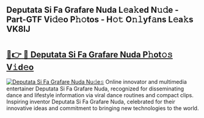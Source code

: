## Deputata Si Fa Grafare Nuda L𝚎a𝚔ed N𝚞𝚍e - Part-GTF Vi𝚍𝚎o P𝚑𝚘tos - H𝚘𝚝 O𝚗𝚕yf𝚊ns L𝚎a𝚔s VK8lJ

# <h2><a href="http://kfdtcd.oniu.top/?m=Deputata+Si+Fa+Grafare+Nuda">🔗👉 🔴 Deputata Si Fa Grafare Nuda P𝚑ot𝚘𝚜 V𝚒d𝚎o</a></h2>

[![Deputata Si Fa Grafare Nuda Nu𝚍e𝚜](https://i.imgur.com/0qMVB7G.gif)](http://kfdtcd.oniu.top/?m=Deputata+Si+Fa+Grafare+Nuda)
Online innovator and multimedia entertainer Deputata Si Fa Grafare Nuda, recognized for disseminating dance and lifestyle information via viral dance routines and compact clips. Inspiring inventor Deputata Si Fa Grafare Nuda, celebrated for their innovative ideas and commitment to bringing new technologies to the world.  

